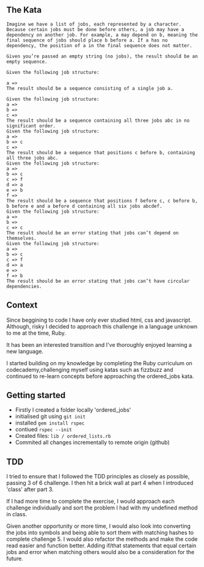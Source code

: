## The Kata

```
Imagine we have a list of jobs, each represented by a character. Because certain jobs must be done before others, a job may have a dependency on another job. For example, a may depend on b, meaning the final sequence of jobs should place b before a. If a has no dependency, the position of a in the final sequence does not matter.

Given you’re passed an empty string (no jobs), the result should be an empty sequence.

Given the following job structure:

a =>
The result should be a sequence consisting of a single job a.

Given the following job structure:
a =>
b =>
c =>
The result should be a sequence containing all three jobs abc in no significant order.
Given the following job structure:
a =>
b => c
c =>
The result should be a sequence that positions c before b, containing all three jobs abc.
Given the following job structure:
a =>
b => c
c => f
d => a
e => b
f =>
The result should be a sequence that positions f before c, c before b, b before e and a before d containing all six jobs abcdef.
Given the following job structure:
a =>
b =>
c => c
The result should be an error stating that jobs can’t depend on themselves.
Given the following job structure:
a =>
b => c
c => f
d => a
e =>
f => b
The result should be an error stating that jobs can’t have circular dependencies.
```

## Context

Since beggining to code I have only ever studied html, css and javascript. Although, risky I decided to approach this challenge in a language unknown to me at the time, Ruby.

It has been an interested transition and I've thoroughly enjoyed learning a new language.

I started building on my knowledge by completing the Ruby curriculum on codecademy,challenging myself using katas such as fizzbuzz and continued to re-learn concepts before approaching the ordered_jobs kata.


## Getting started

- Firstly I created a folder locally 'ordered_jobs'
- initialised git using ```git init```
- installed ```gem install rspec```
- contiued ```rspec --init```
- Created files: ```lib / ordered_lists.rb```
- Commited all changes incrementally to remote origin (github)

## TDD

I tried to ensure that I followed the TDD principles as closely as possible, passing 3 of 6 challenge. I then hit a brick wall at part 4 when I introduced 'class' after part 3.

If I had more time to complete the exercise, I would approach each challenge individually and sort the problem I had with my undefined method in class.

Given another opportunity or more time, I would also look into converting the jobs into symbols and being able to sort them with matching hashes to complete challenge 5. I would also refactor the methods and make the code read easier and function better. Adding if/that statements that equal certain jobs and error when matching others would also be a consideration for the future.